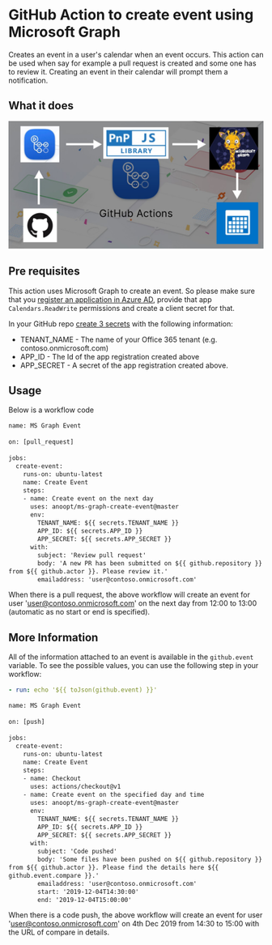 # GitHub Action to create event using Microsoft Graph

Creates an event in a user's calendar when an event occurs. This action can be used when say for example a pull request is created and some one has to review it. Creating an event in their calendar will prompt them a notification.

## What it does

![Action](./img/Action.jpg)

## Pre requisites

This action uses Microsoft Graph to create an event. So please make sure that you [register an application in Azure AD](https://docs.microsoft.com/en-us/graph/auth-register-app-v2), provide that app `Calendars.ReadWrite` permissions and create a client secret for that.

In your GitHub repo [create 3 secrets](https://help.github.com/en/actions/automating-your-workflow-with-github-actions/creating-and-using-encrypted-secrets) with the following information:
* TENANT_NAME - The name of your Office 365 tenant (e.g. contoso.onmicrosoft.com)
* APP_ID - The Id of the app registration created above
* APP_SECRET - A secret of the app registration created above.


## Usage

Below is a workflow code

```workflow
name: MS Graph Event

on: [pull_request]

jobs:
  create-event:
    runs-on: ubuntu-latest
    name: Create Event
    steps:
    - name: Create event on the next day
      uses: anoopt/ms-graph-create-event@master
      env:
        TENANT_NAME: ${{ secrets.TENANT_NAME }}
        APP_ID: ${{ secrets.APP_ID }}
        APP_SECRET: ${{ secrets.APP_SECRET }}
      with:
        subject: 'Review pull request'
        body: 'A new PR has been submitted on ${{ github.repository }} from ${{ github.actor }}. Please review it.'
        emailaddress: 'user@contoso.onmicrosoft.com'
```

When there is a pull request, the above workflow will create an event for user 'user@contoso.onmicrosoft.com' on the next day from 12:00 to 13:00 (automatic as no start or end is specified).  

## More Information

All of the information attached to an event is available in the `github.event` variable. To see the possible values, you can use the following step in your workflow:

```yaml
- run: echo '${{ toJson(github.event) }}'
```

```workflow
name: MS Graph Event

on: [push]

jobs:
  create-event:
    runs-on: ubuntu-latest
    name: Create Event
    steps:
    - name: Checkout
      uses: actions/checkout@v1
    - name: Create event on the specified day and time
      uses: anoopt/ms-graph-create-event@master
      env:
        TENANT_NAME: ${{ secrets.TENANT_NAME }}
        APP_ID: ${{ secrets.APP_ID }}
        APP_SECRET: ${{ secrets.APP_SECRET }}
      with:
        subject: 'Code pushed'
        body: 'Some files have been pushed on ${{ github.repository }} from ${{ github.actor }}. Please find the details here ${{ github.event.compare }}.'
        emailaddress: 'user@contoso.onmicrosoft.com'
        start: '2019-12-04T14:30:00'
        end: '2019-12-04T15:00:00'
```

When there is a code push, the above workflow will create an event for user 'user@contoso.onmicrosoft.com' on 4th Dec 2019 from 14:30 to 15:00 with the URL of compare in details.